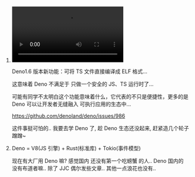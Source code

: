 1. <video src="docs/EoGMZseXcAcerRi.mp4"></video>

   Deno1.6 版本新功能：可将 TS 文件直接编译成 ELF 格式... 

   这意味着 Deno 不满足于 只做一个安全的 JS、TS 运行时了... 

   可能有同学不太明白这个功能意味着什么，它代表的不只是便捷性，更多的是 Deno 可以让开发者无缝融入 可执行应用的生态中...

   https://github.com/denoland/deno/issues/986 

   这件事挺可怕的.. 我要去学 Deno 了, 趁 Deno 生态还没起来, 赶紧造几个轮子 蹭蹭~
   
2. Deno = V8(JS 引擎) + Rust(标准库) + Tokio(事件模型)

   现在有大厂用 Deno 嘛? 感觉国内 还没有第一个吃螃蟹 的人..
   Deno 国内的 没有布道者嘛.. 除了 JJC 偶尔发些文章.. 其他一点浪花也没有..  

